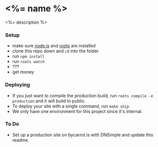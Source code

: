# <%= name %>

<%= description %>

### Setup

- make sure [node.js](http://nodejs.org) and [roots](http://roots.cx) are installed
- clone this repo down and `cd` into the folder
- run `npm install`
- run `roots watch`
- ???
- get money

### Deploying

- If you just want to compile the production build, run `roots compile -e production` and it will build to public.
- To deploy your site with a single command, run `make ship`
- We only have one environment for this project since it's internal.

### To Do

- Set up a production site on bycarrot.is with DNSimple and update this readme.
